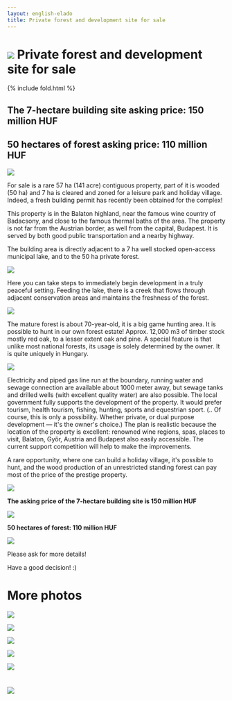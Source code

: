 ```yaml
---
layout: english-elado
title: Private forest and development site for sale
---
```


# ![](https://i.imgur.com/gIYG2l7.jpg) Private forest and development site for sale

{% include fold.html %}

## The 7-hectare building site asking price: 150 million HUF

## 50 hectares of forest asking price: 110 million HUF

![](https://i.imgur.com/4Kk3IvM.jpg)

For sale is a rare 57 ha (141 acre) contiguous property, part of it is wooded (50 ha) and 7 ha is cleared
and zoned for a leisure park and holiday village. Indeed, a fresh building permit has recently been
obtained for the complex!

This property is in the Balaton highland, near the famous wine country of Badacsony, and close to the
famous thermal baths of the area. The property is not far from the Austrian border, as well from the
capital, Budapest. It is served by both good public transportation and a nearby highway.

The building area is directly adjacent to a 7 ha well stocked open-access municipal lake, and to the 50
ha private forest.

![](https://i.imgur.com/rRavE48.jpg)

Here you can take steps to immediately begin development in a truly peaceful setting.
Feeding the lake, there is a creek that flows through adjacent conservation areas and maintains the
freshness of the forest.

![](https://i.imgur.com/8RHLcAN.jpg)

The mature forest is about 70-year-old, it is a big game hunting area. It is possible to hunt in our own
forest estate!
Approx. 12,000 m3 of timber stock mostly red oak, to a lesser extent oak and pine.
A special feature is that unlike most national forests, its usage is solely determined by the owner. It is
quite uniquely in Hungary.

![](https://i.imgur.com/1bYttsG.jpg)

Electricity and piped gas line run at the boundary, running water and sewage connection are available
about 1000 meter away, but sewage tanks and drilled wells (with excellent quality water) are also
possible.
The local government fully supports the development of the property. It would prefer tourism, health
tourism, fishing, hunting, sports and equestrian sport.
(.. Of course, this is only a possibility. Whether private, or dual purpose development — it's the owner's
choice.) The plan is realistic because the location of the property is excellent: renowned wine regions,
spas, places to visit, Balaton, Győr, Austria and Budapest also easily accessible.
The current support competition will help to make the improvements.

A rare opportunity, where one can build a holiday village, it's possible to hunt, and the wood production
of an unrestricted standing forest can pay most of the price of the prestige property.

![](https://i.imgur.com/M16yHXg.jpg)

**The asking price of the 7-hectare building site is 150 million HUF**

![](https://i.imgur.com/tXcJuhj.jpg)

**50 hectares of forest: 110 million HUF**

![](https://i.imgur.com/EppmBYR.jpg)

Please ask for more details!

Have a good decision! :)

# More photos

![](https://i.imgur.com/tS2IWvH.jpg)

![](https://i.imgur.com/1bYttsG.jpg)

![](https://i.imgur.com/DBuUaVP.jpg)

![](https://i.imgur.com/dUwsTHH.jpg)

![](https://i.imgur.com/1OA3sSw.jpg)

# ![](https://i.imgur.com/2PhqEK3.jpg)
